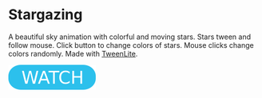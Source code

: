 # Stargazing

A beautiful sky animation with colorful and moving stars. Stars tween and follow mouse. Click button to change colors of stars. Mouse clicks change colors randomly. Made with [TweenLite](https://greensock.com/tweenlite).

[![button](watch.png)](stargazing.html)
